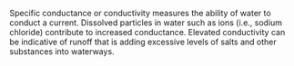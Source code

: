 Specific conductance or conductivity measures the ability of water to conduct a current. Dissolved particles in water such as ions (i.e., sodium chloride) contribute to increased conductance. Elevated conductivity can be indicative of runoff that is adding excessive levels of salts and other substances into waterways.